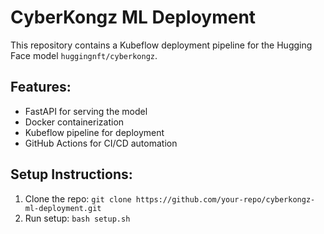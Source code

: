 # CyberKongz ML Deployment

This repository contains a Kubeflow deployment pipeline for the Hugging Face model `huggingnft/cyberkongz`.

## Features:
- FastAPI for serving the model
- Docker containerization
- Kubeflow pipeline for deployment
- GitHub Actions for CI/CD automation

## Setup Instructions:
1. Clone the repo: `git clone https://github.com/your-repo/cyberkongz-ml-deployment.git`
2. Run setup: `bash setup.sh`
